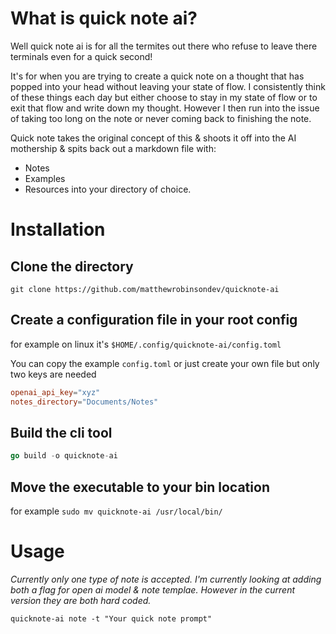 # What is quick note ai?
Well quick note ai is for all the termites out there who refuse to leave there terminals even for a quick second!

It's for when you are trying to create a quick note on a thought that has popped into your head without leaving your state of flow. I consistently think of these things each day but either choose to stay in my state of flow or to exit that flow and write down my thought. However I then run into the issue of taking too long on the note or never coming back to finishing the note.

Quick note takes the original concept of this & shoots it off into the AI mothership & spits back out a markdown file with:
- Notes
- Examples
- Resources
into your directory of choice.

# Installation
## Clone the directory
`git clone https://github.com/matthewrobinsondev/quicknote-ai`

## Create a configuration file in your root config
for example on linux it's
`$HOME/.config/quicknote-ai/config.toml`

You can copy the example `config.toml` or just create your own file but only two keys are needed
```toml
openai_api_key="xyz"
notes_directory="Documents/Notes"
```

## Build the cli tool
```go
go build -o quicknote-ai

```

## Move the executable to your bin location
for example
`sudo mv quicknote-ai /usr/local/bin/`

# Usage
*Currently only one type of note is accepted. I'm currently looking at adding both a flag for open ai model & note templae. However in the current version they are both hard coded.*

`quicknote-ai note -t "Your quick note prompt"`
